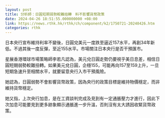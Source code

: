 ```yaml
---
layout: post
title: 分析師：日圓短期弱勢較難扭轉　料不影響貨幣政策
date: 2024-04-26 18:51:55.000000000 +08:00
link: https://news.rthk.hk/rthk/ch/component/k2/1750721-20240426.htm
categories: rthk
---
```


日本央行宣布維持利率不變後，日圓兌美元一度跌至逼近157水平，再創34年新低。不過其後一度反彈，至近155水平。市場關注日本央行是否干預匯市。

星展香港環球市場策略師李若凡認為，美元兌日圓走勢仍要視乎美日息差，相信日圓短期弱勢較難扭轉。如果美元兌日圓，企穩155，可能再向157至159上升，一旦短期急速升至相關水平，就要留意央行入市干預風險。

她認為，日圓弱勢不會影響貨幣政策，因為央行的政策目標是維持物價穩定，而非維持貨幣穩定。

她又指，上次央行加息，是在工資談判完成及見到有一定通脹壓力才進行，因此下次加息可能要見到更多跡象顯示通脹進一步升溫，否則沒有太大誘因收緊貨幣政策。
